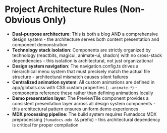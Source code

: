 # Project Architecture Rules (Non-Obvious Only)

- **Dual-purpose architecture**: This is both a blog AND a comprehensive design system - the architecture serves both content presentation and component demonstration
- **Technology stack isolation**: Components are strictly organized by technology (reactbits, magicui, animate-ui, shadcn) with no cross-stack dependencies - this isolation is architectural, not just organizational
- **Design system navigation**: The navigation.config.ts drives a hierarchical menu system that must precisely match the actual file structure - architectural mismatch causes silent failures
- **Centralized animation system**: All custom animations are defined in app/globals.css with CSS custom properties (`--animate-*`) - components reference these rather than defining animations locally
- **Demo presentation layer**: The PreviewTile component provides a consistent presentation layer across all design system components - this architectural pattern ensures uniform demo experiences
- **MDX processing pipeline**: The build system requires Fumadocs MDX preprocessing (`fumadocs-mdx &&` prefix) - this architectural dependency is critical for proper compilation